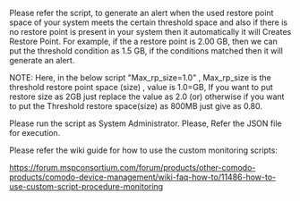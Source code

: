 Please refer the script, to generate an alert when the used restore point space of your system meets the certain threshold space and also if there is no restore point is present in your system then it automatically it will Creates Restore Point. 
For example, if the a restore point is 2.00 GB, then we can put the threshold condition as 1.5 GB, if the conditions matched then it will generate an alert.



NOTE: Here, in the below script "Max_rp_size=1.0" , Max_rp_size is the threshold restore point space (size) , value is 1.0=GB, If you want to put restore size as 2GB just replace the value as 2.0 (or) otherwise if you want to put the Threshold restore space(size) as 800MB just give as 0.80.

Please run the script as System Administrator.
Please, Refer the JSON file for execution.

Please refer the wiki guide for how to use the custom monitoring scripts:

 https://forum.mspconsortium.com/forum/products/other-comodo-products/comodo-device-management/wiki-faq-how-to/11486-how-to-use-custom-script-procedure-monitoring